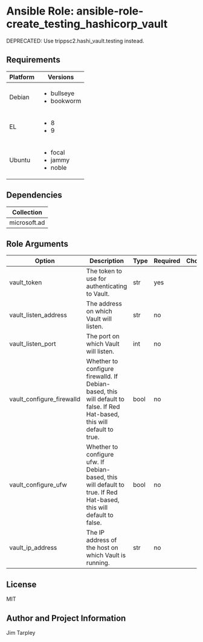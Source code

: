 <!-- BEGIN_ANSIBLE_DOCS -->

# Ansible Role: ansible-role-create_testing_hashicorp_vault
DEPRECATED: Use trippsc2.hashi_vault.testing instead.

## Requirements

| Platform | Versions |
| -------- | -------- |
| Debian | <ul><li>bullseye</li><li>bookworm</li></ul> |
| EL | <ul><li>8</li><li>9</li></ul> |
| Ubuntu | <ul><li>focal</li><li>jammy</li><li>noble</li></ul> |

## Dependencies

| Collection |
| ---------- |
| microsoft.ad |

## Role Arguments
|Option|Description|Type|Required|Choices|Default|
|---|---|---|---|---|---|
| vault_token | The token to use for authenticating to Vault. | str | yes |  |  |
| vault_listen_address | The address on which Vault will listen. | str | no |  | {{ vault_ip_address }} |
| vault_listen_port | The port on which Vault will listen. | int | no |  | 8200 |
| vault_configure_firewalld | Whether to configure firewalld. If Debian-based, this will default to false. If Red Hat-based, this will default to true. | bool | no |  | true |
| vault_configure_ufw | Whether to configure ufw. If Debian-based, this will default to true. If Red Hat-based, this will default to false. | bool | no |  | true |
| vault_ip_address | The IP address of the host on which Vault is running. | str | no |  | {{ ansible_host }} |


## License
MIT

## Author and Project Information
Jim Tarpley
<!-- END_ANSIBLE_DOCS -->
